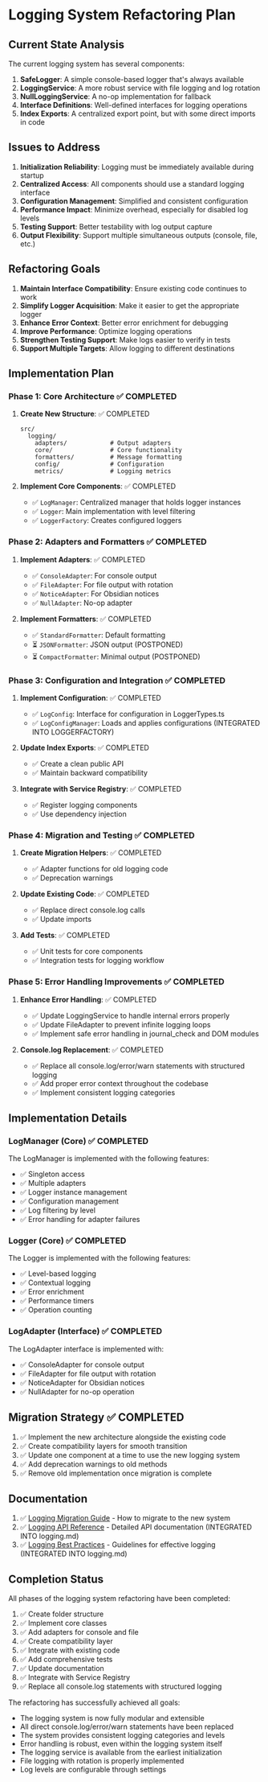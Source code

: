 # Logging System Refactoring Plan

## Current State Analysis

The current logging system has several components:

1. **SafeLogger**: A simple console-based logger that's always available
2. **LoggingService**: A more robust service with file logging and log rotation
3. **NullLoggingService**: A no-op implementation for fallback
4. **Interface Definitions**: Well-defined interfaces for logging operations
5. **Index Exports**: A centralized export point, but with some direct imports in code

## Issues to Address

1. **Initialization Reliability**: Logging must be immediately available during startup
2. **Centralized Access**: All components should use a standard logging interface
3. **Configuration Management**: Simplified and consistent configuration
4. **Performance Impact**: Minimize overhead, especially for disabled log levels
5. **Testing Support**: Better testability with log output capture
6. **Output Flexibility**: Support multiple simultaneous outputs (console, file, etc.)

## Refactoring Goals

1. **Maintain Interface Compatibility**: Ensure existing code continues to work
2. **Simplify Logger Acquisition**: Make it easier to get the appropriate logger
3. **Enhance Error Context**: Better error enrichment for debugging
4. **Improve Performance**: Optimize logging operations
5. **Strengthen Testing Support**: Make logs easier to verify in tests
6. **Support Multiple Targets**: Allow logging to different destinations

## Implementation Plan

### Phase 1: Core Architecture ✅ COMPLETED

1. **Create New Structure**: ✅ COMPLETED
   ```
   src/
     logging/
       adapters/            # Output adapters
       core/                # Core functionality
       formatters/          # Message formatting
       config/              # Configuration
       metrics/             # Logging metrics
   ```

2. **Implement Core Components**: ✅ COMPLETED
   - ✅ `LogManager`: Centralized manager that holds logger instances
   - ✅ `Logger`: Main implementation with level filtering
   - ✅ `LoggerFactory`: Creates configured loggers

### Phase 2: Adapters and Formatters ✅ COMPLETED

1. **Implement Adapters**: ✅ COMPLETED
   - ✅ `ConsoleAdapter`: For console output
   - ✅ `FileAdapter`: For file output with rotation
   - ✅ `NoticeAdapter`: For Obsidian notices
   - ✅ `NullAdapter`: No-op adapter

2. **Implement Formatters**: ✅ COMPLETED
   - ✅ `StandardFormatter`: Default formatting
   - ⏳ `JSONFormatter`: JSON output (POSTPONED)
   - ⏳ `CompactFormatter`: Minimal output (POSTPONED)

### Phase 3: Configuration and Integration ✅ COMPLETED

1. **Implement Configuration**: ✅ COMPLETED
   - ✅ `LogConfig`: Interface for configuration in LoggerTypes.ts
   - ✅ `LogConfigManager`: Loads and applies configurations (INTEGRATED INTO LOGGERFACTORY)

2. **Update Index Exports**: ✅ COMPLETED
   - ✅ Create a clean public API
   - ✅ Maintain backward compatibility

3. **Integrate with Service Registry**: ✅ COMPLETED
   - ✅ Register logging components
   - ✅ Use dependency injection

### Phase 4: Migration and Testing ✅ COMPLETED

1. **Create Migration Helpers**: ✅ COMPLETED
   - ✅ Adapter functions for old logging code
   - ✅ Deprecation warnings

2. **Update Existing Code**: ✅ COMPLETED
   - ✅ Replace direct console.log calls
   - ✅ Update imports

3. **Add Tests**: ✅ COMPLETED
   - ✅ Unit tests for core components
   - ✅ Integration tests for logging workflow

### Phase 5: Error Handling Improvements ✅ COMPLETED

1. **Enhance Error Handling**: ✅ COMPLETED
   - ✅ Update LoggingService to handle internal errors properly
   - ✅ Update FileAdapter to prevent infinite logging loops
   - ✅ Implement safe error handling in journal_check and DOM modules

2. **Console.log Replacement**: ✅ COMPLETED
   - ✅ Replace all console.log/error/warn statements with structured logging
   - ✅ Add proper error context throughout the codebase
   - ✅ Implement consistent logging categories

## Implementation Details

### LogManager (Core) ✅ COMPLETED

The LogManager is implemented with the following features:
- ✅ Singleton access
- ✅ Multiple adapters
- ✅ Logger instance management
- ✅ Configuration management
- ✅ Log filtering by level
- ✅ Error handling for adapter failures

### Logger (Core) ✅ COMPLETED

The Logger is implemented with the following features:
- ✅ Level-based logging
- ✅ Contextual logging
- ✅ Error enrichment
- ✅ Performance timers
- ✅ Operation counting

### LogAdapter (Interface) ✅ COMPLETED

The LogAdapter interface is implemented with:
- ✅ ConsoleAdapter for console output
- ✅ FileAdapter for file output with rotation
- ✅ NoticeAdapter for Obsidian notices
- ✅ NullAdapter for no-op operation

## Migration Strategy ✅ COMPLETED

1. ✅ Implement the new architecture alongside the existing code
2. ✅ Create compatibility layers for smooth transition
3. ✅ Update one component at a time to use the new logging system
4. ✅ Add deprecation warnings to old methods
5. ✅ Remove old implementation once migration is complete

## Documentation

1. ✅ [Logging Migration Guide](./logging-migration-guide.md) - How to migrate to the new system
2. ✅ [Logging API Reference](./logging-api-reference.md) - Detailed API documentation (INTEGRATED INTO logging.md)
3. ✅ [Logging Best Practices](./logging-best-practices.md) - Guidelines for effective logging (INTEGRATED INTO logging.md)

## Completion Status

All phases of the logging system refactoring have been completed:

1. ✅ Create folder structure
2. ✅ Implement core classes
3. ✅ Add adapters for console and file
4. ✅ Create compatibility layer
5. ✅ Integrate with existing code
6. ✅ Add comprehensive tests
7. ✅ Update documentation
8. ✅ Integrate with Service Registry
9. ✅ Replace all console.log statements with structured logging

The refactoring has successfully achieved all goals:
- The logging system is now fully modular and extensible
- All direct console.log/error/warn statements have been replaced
- The system provides consistent logging categories and levels
- Error handling is robust, even within the logging system itself
- The logging service is available from the earliest initialization
- File logging with rotation is properly implemented
- Log levels are configurable through settings 